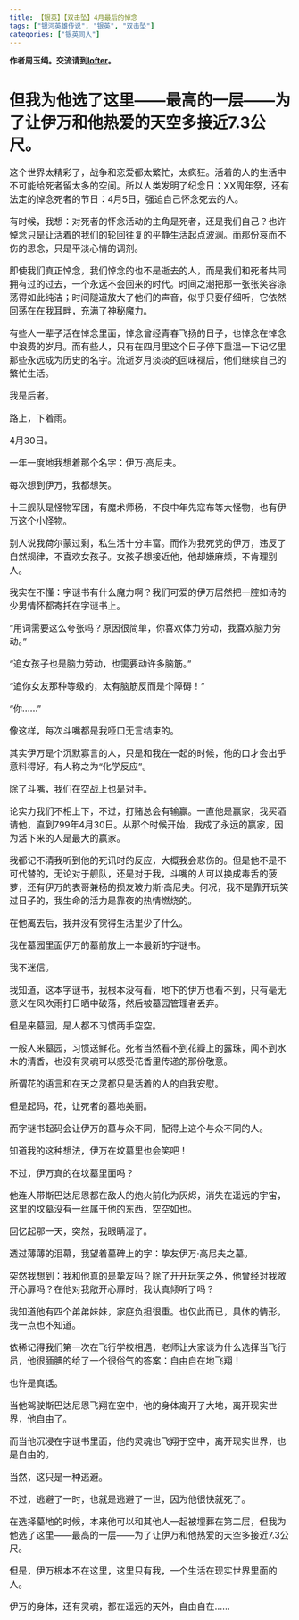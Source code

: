 ```yaml
---
title: 【银英】【双击坠】4月最后的悼念
tags: ["银河英雄传说", "银英", "双击坠"] 
categories: ["银英同人"]
---
```

__作者周玉绳。交流请到[lofter](https://tiara0204.lofter.com/)。__

# 但我为他选了这里——最高的一层——为了让伊万和他热爱的天空多接近7.3公尺。
<font size="3">
这个世界太精彩了，战争和恋爱都太繁忙，太疯狂。活着的人的生活中不可能给死者留太多的空间。所以人类发明了纪念日：XX周年祭，还有法定的悼念死者的节日：4月5日，强迫自己怀念死去的人。

有时候，我想：对死者的怀念活动的主角是死者，还是我们自己？也许悼念只是让活着的我们的轮回往复的平静生活起点波澜。而那份哀而不伤的思念，只是平淡心情的调剂。

即使我们真正悼念，我们悼念的也不是逝去的人，而是我们和死者共同拥有过的过去，一个永远不会回来的时代。时间之潮把那一张张笑容涤荡得如此纯洁；时间隧道放大了他们的声音，似乎只要仔细听，它依然回荡在在我耳畔，充满了神秘魔力。

有些人一辈子活在悼念里面，悼念曾经青春飞扬的日子，也悼念在悼念中浪费的岁月。而有些人，只有在四月里这个日子停下重温一下记忆里那些永远成为历史的名字。流逝岁月淡淡的回味褪后，他们继续自己的繁忙生活。

我是后者。

路上，下着雨。

4月30日。

一年一度地我想着那个名字：伊万·高尼夫。

每次想到伊万，我都想笑。

十三舰队是怪物军团，有魔术师杨，不良中年先寇布等大怪物，也有伊万这个小怪物。

别人说我荷尔蒙过剩，私生活十分丰富。而作为我死党的伊万，违反了自然规律，不喜欢女孩子。女孩子想接近他，他却嫌麻烦，不肯理别人。

我实在不懂：字谜书有什么魔力啊？我们可爱的伊万居然把一腔如诗的少男情怀都寄托在字谜书上。

“用词需要这么夸张吗？原因很简单，你喜欢体力劳动，我喜欢脑力劳动。”

“追女孩子也是脑力劳动，也需要动许多脑筋。”

“追你女友那种等级的，太有脑筋反而是个障碍！”

“你……”

像这样，每次斗嘴都是我哑口无言结束的。

其实伊万是个沉默寡言的人，只是和我在一起的时候，他的口才会出乎意料得好。有人称之为“化学反应”。

除了斗嘴，我们在空战上也是对手。

论实力我们不相上下，不过，打赌总会有输赢。一直他是赢家，我买酒请他，直到799年4月30日。从那个时候开始，我成了永远的赢家，因为活下来的人是最大的赢家。

我都记不清我听到他的死讯时的反应，大概我会悲伤的。但是他不是不可代替的，无论对于舰队，还是对于我，斗嘴的人可以换成毒舌的菠萝，还有伊万的表哥兼杨的损友玻力斯·高尼夫。何况，我不是靠开玩笑过日子的，我生命的活力是靠夜的热情燃烧的。

在他离去后，我并没有觉得生活里少了什么。

我在墓园里面伊万的墓前放上一本最新的字谜书。

我不迷信。

我知道，这本字谜书，我根本没有看，地下的伊万也看不到，只有毫无意义在风吹雨打日晒中破落，然后被墓园管理者丢弃。

但是来墓园，是人都不习惯两手空空。

一般人来墓园，习惯送鲜花。死者当然看不到花瓣上的露珠，闻不到水木的清香，也没有灵魂可以感受花香里传递的那份敬意。

所谓花的语言和在天之灵都只是活着的人的自我安慰。

但是起码，花，让死者的墓地美丽。

而字谜书起码会让伊万的墓与众不同，配得上这个与众不同的人。

知道我的这种想法，伊万在坟墓里也会笑吧！

不过，伊万真的在坟墓里面吗？

他连人带斯巴达尼恩都在敌人的炮火前化为灰烬，消失在遥远的宇宙，这里的坟墓没有一丝属于他的东西，空空如也。

回忆起那一天，突然，我眼睛湿了。

透过薄薄的泪幕，我望着墓碑上的字：挚友伊万·高尼夫之墓。

突然我想到：我和他真的是挚友吗？除了开开玩笑之外，他曾经对我敞开心扉吗？在他对我敞开心扉时，我认真倾听了吗？

我知道他有四个弟弟妹妹，家庭负担很重。也仅此而已，具体的情形，我一点也不知道。

依稀记得我们第一次在飞行学校相遇，老师让大家谈为什么选择当飞行员，他很腼腆的给了一个很俗气的答案：自由自在地飞翔！

也许是真话。

当他驾驶斯巴达尼恩飞翔在空中，他的身体离开了大地，离开现实世界，他自由了。

而当他沉浸在字谜书里面，他的灵魂也飞翔于空中，离开现实世界，也是自由的。

当然，这只是一种逃避。

不过，逃避了一时，也就是逃避了一世，因为他很快就死了。

在选择墓地的时候，本来他可以和其他人一起被埋葬在第二层，但我为他选了这里——最高的一层——为了让伊万和他热爱的天空多接近7.3公尺。

但是，伊万根本不在这里，这里只有我，一个生活在现实世界里面的人。

伊万的身体，还有灵魂，都在遥远的天外，自由自在……

</font>
